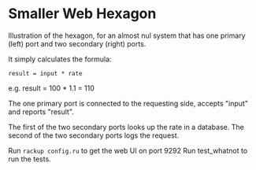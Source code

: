 Smaller Web Hexagon
==========

Illustration of the hexagon, for an almost nul system that has
one primary (left) port and two secondary (right) ports.

It simply calculates the formula:

    result = input * rate
e.g.
    result = 100 * 1.1 = 110


The one primary port is connected to the requesting side,
accepts "input" and reports "result".

The first of the two secondary ports looks up the rate in a database.
The second of the two secondary ports logs the request.


Run `rackup config.ru` to get the web UI on port 9292
Run test_whatnot to run the tests.


